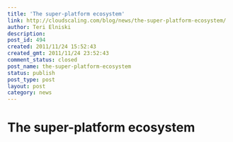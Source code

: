 ```yaml
---
title: 'The super-platform ecosystem'
link: http://cloudscaling.com/blog/news/the-super-platform-ecosystem/
author: Teri Elniski
description: 
post_id: 494
created: 2011/11/24 15:52:43
created_gmt: 2011/11/24 23:52:43
comment_status: closed
post_name: the-super-platform-ecosystem
status: publish
post_type: post
layout: post
category: news
---
```


# The super-platform ecosystem

